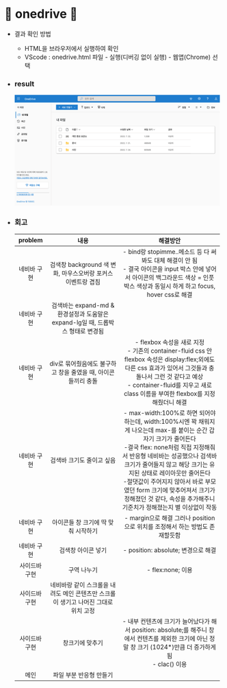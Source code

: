 # :star2: onedrive :star2:

- 결과 확인 방법

  - HTML을 브라우저에서 실행하여 확인
  - VScode : onedrive.html 파일 - 실행(디버깅 없이 실행) - 웹앱(Chrome) 선택

- ### result

  ![OneDrive Clone Coding](./result.png)

- ### 회고

  |    problem    |                                        내용                                         |                                                                                                                                                                                                        해결방안                                                                                                                                                                                                         |
  | :-----------: | :---------------------------------------------------------------------------------: | :---------------------------------------------------------------------------------------------------------------------------------------------------------------------------------------------------------------------------------------------------------------------------------------------------------------------------------------------------------------------------------------------------------------------: |
  |  네비바 구현  |            검색창 background 색 변화, 마우스오버랑 포커스 이벤트랑 겹침             |                                                                                                                - bind랑 stopimme..메소드 등 다 써봐도 대체 해결이 안 됨 <br> - 결국 아이콘을 input 박스 안에 넣어서 아이콘의 백그라운드 색상 = 인풋 박스 색상과 동일시 하게 하고 focus, hover css로 해결                                                                                                                |
  |  네비바 구현  |   검색바는 expand-md & 환경설정과 도움말은 expand-lg일 때, 드롭박스 형태로 변경됨   |                                                                                                                                                                                                                                                                                                                                                                                                                         |
  |  네비바 구현  |            div로 묶어줬음에도 불구하고 창을 줄였을 때, 아이콘들끼리 충돌            |                                                                                  - flexbox 속성을 새로 지정 <br> - 기존의 container-fluid css 안 flexbox 속성은 display:flex;외에도 다른 css 효과가 있어서 그것들과 충돌나서 그런 것 같다고 예상 <br> - container-fluid를 지우고 새로 class 이름을 부여한 flexbox를 지정해줬더니 해결                                                                                   |
  |  네비바 구현  |                              검색바 크기도 줄이고 싶음                              | - max-width:100%로 하면 되어야 하는데, width:100%시엔 꽉 채워지게 나오는데 max-를 붙이는 순간 갑자기 크기가 줄어든다 <br> -결국 flex: none처럼 직접 지정해줘서 반응형 네비바는 성공했으나 검색바 크기가 줄어들지 않고 해당 크기는 유지된 상태로 레이아웃만 줄어든다 <br> -절댓값이 주어지지 않아서 바로 부모였던 form 크기에 맞추어져서 크기가 정해졌던 것 같다, 속성을 추가해주니 기준치가 정해졌는지 별 이상없이 작동 |
  |  네비바 구현  |                         아이콘들 창 크기에 딱 맞춰 시작하기                         |                                                                                                                                                                      - margin으로 해결 그러나 position으로 위치를 조정해서 하는 방법도 존재할듯함                                                                                                                                                                       |
  |  네비바 구현  |                                 검색창 아이콘 넣기                                  |                                                                                                                                                                                           - position: absolute; 변경으로 해결                                                                                                                                                                                           |
  | 사이드바 구현 |                                     구역 나누기                                     |                                                                                                                                                                                                    - flex:none; 이용                                                                                                                                                                                                    |
  | 사이드바 구현 | 네비바랑 같이 스크롤을 내려도 메인 콘텐츠만 스크롤이 생기고 나머진 그대로 위치 고정 |                                                                                                                                                                                                                                                                                                                                                                                                                         |
  | 사이드바 구현 |                                   창크기에 맞추기                                   |                                                                                                                           - 내부 컨텐츠에 크기가 늘어났다가 해서 position: absolute;를 해주니 창에서 컨텐츠를 제외한 크기에 아닌 정말 창 크기 (1024\*)만큼 더 증가하게 됨 <br> - clac() 이용                                                                                                                            |
  |     메인      |                               파일 부분 반응형 만들기                               |                                                                                                                                                                                                                                                                                                                                                                                                                         |
